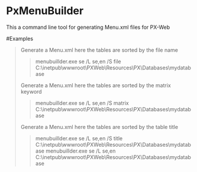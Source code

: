 PxMenuBuilder
=============
This a command line tool for generating Menu.xml files for PX-Web 

#Examples
> Generate a Menu.xml here the tables are sorted by the file name
>> menubuillder.exe se /L se,en /S file C:\inetpub\wwwroot\PXWeb\Resources\PX\Databases\mydatabase
>
> Generate a Menu.xml here the tables are sorted by the matrix keyword
>> menubuillder.exe se /L se,en /S matrix C:\inetpub\wwwroot\PXWeb\Resources\PX\Databases\mydatabase
>
> Generate a Menu.xml here the tables are sorted by the table title
>> menubuillder.exe se /L se,en /S title C:\inetpub\wwwroot\PXWeb\Resources\PX\Databases\mydatabase
>> menubuillder.exe se /L se,en C:\inetpub\wwwroot\PXWeb\Resources\PX\Databases\mydatabase
